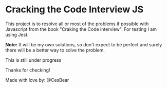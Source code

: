 # Cracking the Code Interview JS


This project is to resolve all or most of the problems if possible with Javascript from the book "Craking the Code interview".
For testing I am using Jest.


**Note:** It will be my own solutions, so don't expect to be perfect and 
surely there will be a better way to solve the problem.



This is still under progress


Thanks for checking!

Made with love by:
@CesBear

